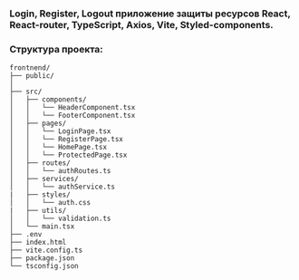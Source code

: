 ### Login, Register, Logout приложение защиты ресурсов React, React-router, TypeScript, Axios, Vite, Styled-components.

### Структура проекта:

```
frontnend/
├── public/
│   
├── src/
│   ├── components/
│   │   └── HeaderComponent.tsx
│   │   └── FooterComponent.tsx
│   ├── pages/
│   │   └── LoginPage.tsx
│   │   └── RegisterPage.tsx
│   │   └── HomePage.tsx
│   │   └── ProtectedPage.tsx
│   ├── routes/
│   │   └── authRoutes.ts
│   ├── services/
│   │   └── authService.ts
|   ├── styles/
│   │   └── auth.css
|   ├── utils/
│   │   └── validation.ts
│   └── main.tsx
├── .env
├── index.html
├── vite.config.ts
├── package.json
└── tsconfig.json
```